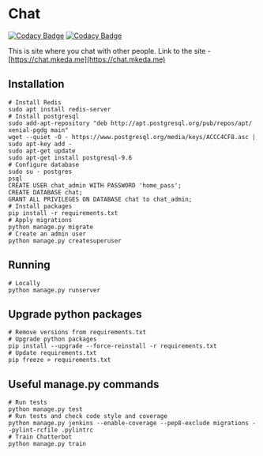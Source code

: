 Chat
======================

[![Codacy Badge](https://api.codacy.com/project/badge/Grade/339b4ac8f0834823baf0f4913f5878d7)](https://app.codacy.com/manual/mikekeda/chat?utm_source=github.com&utm_medium=referral&utm_content=mikekeda/chat&utm_campaign=Badge_Grade_Dashboard)
[![Codacy Badge](https://api.codacy.com/project/badge/Grade/339b4ac8f0834823baf0f4913f5878d7)](https://app.codacy.com/manual/mikekeda/chat?utm_source=github.com&utm_medium=referral&utm_content=mikekeda/chat&utm_campaign=Badge_Grade_Dashboard)

This is site where you chat with other people.
Link to the site - [https://chat.mkeda.me](https://chat.mkeda.me)

Installation
------------
    # Install Redis
    sudo apt install redis-server
    # Install postgresql
    sudo add-apt-repository "deb http://apt.postgresql.org/pub/repos/apt/ xenial-pgdg main"
    wget --quiet -O - https://www.postgresql.org/media/keys/ACCC4CF8.asc | sudo apt-key add -
    sudo apt-get update
    sudo apt-get install postgresql-9.6
    # Configure database
    sudo su - postgres
    psql
    CREATE USER chat_admin WITH PASSWORD 'home_pass';
    CREATE DATABASE chat;
    GRANT ALL PRIVILEGES ON DATABASE chat to chat_admin;
    # Install packages
    pip install -r requirements.txt
    # Apply migrations
    python manage.py migrate
    # Create an admin user
    python manage.py createsuperuser

Running
-------
    # Locally
    python manage.py runserver

Upgrade python packages
-------
    # Remove versions from requirements.txt
    # Upgrade python packages
    pip install --upgrade --force-reinstall -r requirements.txt
    # Update requirements.txt
    pip freeze > requirements.txt

Useful manage.py commands
-------
    # Run tests
    python manage.py test
    # Run tests and check code style and coverage
    python manage.py jenkins --enable-coverage --pep8-exclude migrations --pylint-rcfile .pylintrc
    # Train Chatterbot
    python manage.py train
